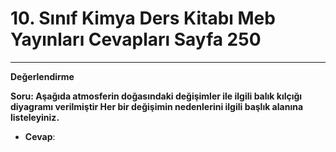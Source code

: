 # 10. Sınıf Kimya Ders Kitabı Meb Yayınları Cevapları Sayfa 250

---

**Değerlendirme**

**Soru: Aşağıda atmosferin doğasındaki değişimler ile ilgili balık kılçığı diyagramı verilmiştir Her bir değişimin nedenlerini ilgili başlık alanına listeleyiniz.**

-   **Cevap**:
